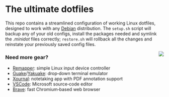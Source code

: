 # The ultimate dotfiles

This repo contains a streamlined configuration of working Linux dotfiles, designed to work with any [Debian](https://www.debian.org) distribution. The `setup.sh` script will backup any of your old configs, install the packages needed and symlink the *.minidot* files correctly; `restore.sh` will rollback all the changes and reinstate your previously saved config files.


<img align="right" src="https://www.debian.org/logos/button-mini.png">

### Need more gear?

- [Remapper](https://github.com/sezanzeb/input-remapper): simple Linux input device controller
- [Guake](https://github.com/Guake/guake)/[Yakuake](https://github.com/KDE/yakuake): drop&#x2011;down terminal emulator
- [Xournal](https://xournalpp.github.io/): notetaking app with PDF annotation support
- [VSCode](https://code.visualstudio.com/): Microsoft source&#x2011;code editor
- [Brave](https://brave.com/): fast Chromium&#x2011;based web browser
